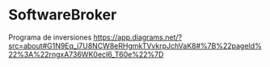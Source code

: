 # SoftwareBroker
Programa de inversiones
https://app.diagrams.net/?src=about#G1N9Eq_i7U8NCW8eRHgmkTVvkrpJchVaK8#%7B%22pageId%22%3A%22rngxA736WK0ecI6_T60e%22%7D
